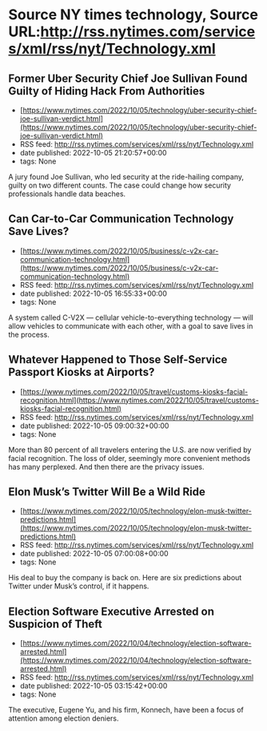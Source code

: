 # Source NY times technology, Source URL:http://rss.nytimes.com/services/xml/rss/nyt/Technology.xml

## Former Uber Security Chief Joe Sullivan Found Guilty of Hiding Hack From Authorities
 - [https://www.nytimes.com/2022/10/05/technology/uber-security-chief-joe-sullivan-verdict.html](https://www.nytimes.com/2022/10/05/technology/uber-security-chief-joe-sullivan-verdict.html)
 - RSS feed: http://rss.nytimes.com/services/xml/rss/nyt/Technology.xml
 - date published: 2022-10-05 21:20:57+00:00
 - tags: None

A jury found Joe Sullivan, who led security at the ride-hailing company, guilty on two different counts. The case could change how security professionals handle data beaches.

## Can Car-to-Car Communication Technology Save Lives?
 - [https://www.nytimes.com/2022/10/05/business/c-v2x-car-communication-technology.html](https://www.nytimes.com/2022/10/05/business/c-v2x-car-communication-technology.html)
 - RSS feed: http://rss.nytimes.com/services/xml/rss/nyt/Technology.xml
 - date published: 2022-10-05 16:55:33+00:00
 - tags: None

A system called C-V2X — cellular vehicle-to-everything technology — will allow vehicles to communicate with each other, with a goal to save lives in the process.

## Whatever Happened to Those Self-Service Passport Kiosks at Airports?
 - [https://www.nytimes.com/2022/10/05/travel/customs-kiosks-facial-recognition.html](https://www.nytimes.com/2022/10/05/travel/customs-kiosks-facial-recognition.html)
 - RSS feed: http://rss.nytimes.com/services/xml/rss/nyt/Technology.xml
 - date published: 2022-10-05 09:00:32+00:00
 - tags: None

More than 80 percent of all travelers entering the U.S. are now verified by facial recognition. The loss of older, seemingly more convenient methods has many perplexed. And then there are the privacy issues.

## Elon Musk’s Twitter Will Be a Wild Ride
 - [https://www.nytimes.com/2022/10/05/technology/elon-musk-twitter-predictions.html](https://www.nytimes.com/2022/10/05/technology/elon-musk-twitter-predictions.html)
 - RSS feed: http://rss.nytimes.com/services/xml/rss/nyt/Technology.xml
 - date published: 2022-10-05 07:00:08+00:00
 - tags: None

His deal to buy the company is back on. Here are six predictions about Twitter under Musk’s control, if it happens.

## Election Software Executive Arrested on Suspicion of Theft
 - [https://www.nytimes.com/2022/10/04/technology/election-software-arrested.html](https://www.nytimes.com/2022/10/04/technology/election-software-arrested.html)
 - RSS feed: http://rss.nytimes.com/services/xml/rss/nyt/Technology.xml
 - date published: 2022-10-05 03:15:42+00:00
 - tags: None

The executive, Eugene Yu, and his firm, Konnech, have been a focus of attention among election deniers.
